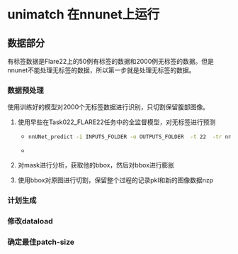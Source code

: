 # unimatch 在nnunet上运行

## 数据部分

有标签数据是Flare22上的50例有标签的数据和2000例无标签的数据。但是nnunet不能处理无标签的数据，所以第一步就是处理无标签的数据。

### 数据预处理

使用训练好的模型对2000个无标签数据进行识别，只切割保留腹部图像。

1. 使用早些在Task022_FLARE22任务中的全监督模型，对无标签进行预测

   - ```bash
     nnUNet_predict -i INPUTS_FOLDER -o OUTPUTS_FOLDER  -t 22  -tr nnUNetTrainerV2_FLARE_Big  -m 3d_fullres  -p nnUNetPlansFLARE22Big  --all_in_gpu True
     ```
   - 
2. 对mask进行分析，获取他的bbox，然后对bbox进行膨胀
3. 使用bbox对原图进行切割，保留整个过程的记录pkl和新的图像数据nzp

### 计划生成

### 修改dataload

### 确定最佳patch-size
